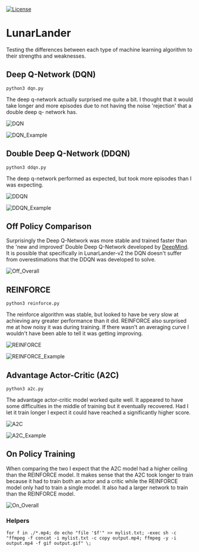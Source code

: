 [![License](https://img.shields.io/cran/l/devtools)](LICENSE)
# LunarLander

Testing the differences between each type of machine learning algorithm to their strengths and weaknesses.

## Deep Q-Network (DQN)

    python3 dqn.py

The deep q-network actually surprised me quite a bit.  I thought that it would take longer and more episodes due to not having the noise 'rejection' that a double deep q- network has.

![DQN](LunarLander_DQN.png)

![DQN_Example](LunarLander_DQN/output.gif)

## Double Deep Q-Network (DDQN)

    python3 ddqn.py

The deep q-network performed as expected, but took more episodes than I was expecting.

![DDQN](LunarLander_DoubleDQN.png)

![DDQN_Example](LunarLander_DoubleDQN/output.gif)

## Off Policy Comparison

Surprisingly the Deep Q-Network was more stable and trained faster than the 'new and improved' Double Deep Q-Network developed by [DeepMind](https://arxiv.org/pdf/1509.06461.pdf).  It is possible that specifically in LunarLander-v2 the DQN doesn't suffer from overestimations that the DDQN was developed to solve.

![Off_Overall](off_policy_analysis.png)

## REINFORCE

    python3 reinforce.py

The reinforce algorithm was stable, but looked to have be very slow at achieving any greater performance than it did.  REINFORCE also surprised me at how noisy it was during training.  If there wasn't an averaging curve I wouldn't have been able to tell it was getting improving.

![REINFORCE](LunarLander_Reinforce.png)

![REINFORCE_Example](LunarLander_Reinforce/output.gif)

## Advantage Actor-Critic (A2C)

    python3 a2c.py

The advantage actor-critic model worked quite well.  It appeared to have some difficulties in the middle of training but it eventually recovered.  Had I let it train longer I expect it could have reached a significantly higher score.

![A2C](LunarLander_A2C.png)

![A2C_Example](LunarLander_A2C/output.gif)

## On Policy Training

When comparing the two I expect that the A2C model had a higher ceiling than the REINFORCE model.  It makes sense that the A2C took longer to train because it had to train both an actor and a critic while the REINFORCE model only had to train a single model.  It also had a larger network to train than the REINFORCE model.

![On_Overall](on_policy_analysis.png)


### Helpers

    for f in ./*.mp4; do echo "file '$f'" >> mylist.txt; -exec sh -c "ffmpeg -f concat -i mylist.txt -c copy output.mp4; ffmpeg -y -i output.mp4 -f gif output.gif" \;

